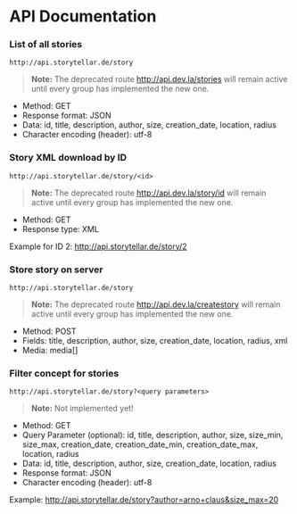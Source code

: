 # API Documentation

### List of all stories
```
http://api.storytellar.de/story
```
> **Note:** The deprecated route http://api.dev.la/stories will remain active until every group has implemented the new one.
 
 * Method: GET
 * Response format: JSON
 * Data: id, title, description, author, size, creation_date, location, radius
 * Character encoding (header): utf-8

### Story XML download by ID
```
http://api.storytellar.de/story/<id>
```
> **Note:** The deprecated route http://api.dev.la/story/id will remain active until every group has implemented the new one.
 
 * Method: GET
 * Response type: XML

Example for ID 2: http://api.storytellar.de/story/2

### Store story on server
```
http://api.storytellar.de/story
```
> **Note:** The deprecated route http://api.dev.la/createstory will remain active until every group has implemented the new one.

 * Method: POST
 * Fields: title, description, author, size, creation_date, location, radius, xml
 * Media: media[]

### Filter concept for stories
```
http://api.storytellar.de/story?<query parameters>
```
> **Note:** Not implemented yet!
 
 * Method: GET
 * Query Parameter (optional): id, title, description, author, size, size_min, size_max, creation_date, creation_date_min, creation_date_max, location, radius
 * Data: id, title, description, author, size, creation_date, location, radius 
 * Response format: JSON
 * Character encoding (header): utf-8

Example: http://api.storytellar.de/story?author=arno+claus&size_max=20
 
